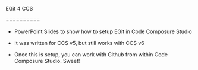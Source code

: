 EGit 4 CCS

==========


* PowerPoint Slides to show how to setup EGit in Code Composure Studio


* It was written for CCS v5, but still works with CCS v6


* Once this is setup, you can work with Github from within Code Composure Studio. Sweet!
